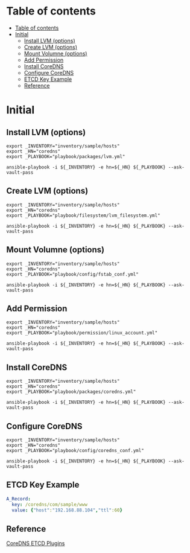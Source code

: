 # Table of contents
- [Table of contents](#table-of-contents)
- [Initial](#initial)
  - [Install LVM (options)](#install-lvm-options)
  - [Create LVM (options)](#create-lvm-options)
  - [Mount Volumne (options)](#mount-volumne-options)
  - [Add Permission](#add-permission)
  - [Install CoreDNS](#install-coredns)
  - [Configure CoreDNS](#configure-coredns)
  - [ETCD Key Example](#etcd-key-example)
  - [Reference](#reference)

# Initial

## Install LVM (options)
``` shell
export _INVENTORY="inventory/sample/hosts"
export _HN="coredns"
export _PLAYBOOK="playbook/packages/lvm.yml"

ansible-playbook -i ${_INVENTORY} -e hn=${_HN} ${_PLAYBOOK} --ask-vault-pass
```

## Create LVM (options)
``` shell
export _INVENTORY="inventory/sample/hosts"
export _HN="coredns"
export _PLAYBOOK="playbook/filesystem/lvm_filesystem.yml"

ansible-playbook -i ${_INVENTORY} -e hn=${_HN} ${_PLAYBOOK} --ask-vault-pass
```

## Mount Volumne (options)
``` shell
export _INVENTORY="inventory/sample/hosts"
export _HN="coredns"
export _PLAYBOOK="playbook/config/fstab_conf.yml"

ansible-playbook -i ${_INVENTORY} -e hn=${_HN} ${_PLAYBOOK} --ask-vault-pass
```

## Add Permission
``` shell
export _INVENTORY="inventory/sample/hosts"
export _HN="coredns"
export _PLAYBOOK="playbook/permission/linux_account.yml"

ansible-playbook -i ${_INVENTORY} -e hn=${_HN} ${_PLAYBOOK} --ask-vault-pass
```

## Install CoreDNS
``` shell
export _INVENTORY="inventory/sample/hosts"
export _HN="coredns"
export _PLAYBOOK="playbook/packages/coredns.yml"

ansible-playbook -i ${_INVENTORY} -e hn=${_HN} ${_PLAYBOOK} --ask-vault-pass
```

## Configure CoreDNS
``` shell
export _INVENTORY="inventory/sample/hosts"
export _HN="coredns"
export _PLAYBOOK="playbook/config/coredns_conf.yml"

ansible-playbook -i ${_INVENTORY} -e hn=${_HN} ${_PLAYBOOK} --ask-vault-pass
```

## ETCD Key Example
``` yaml
A_Record:
  key: /coredns/com/sample/www
  value: {"host":"192.168.88.104","ttl":60}
```

## Reference
[CoreDNS ETCD Plugins](https://coredns.io/plugins/etcd/)
